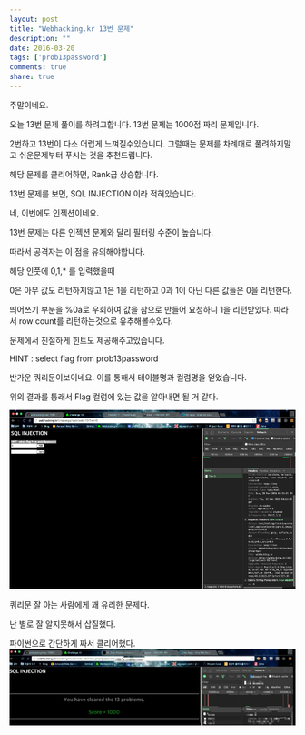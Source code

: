 ```yaml
---
layout: post
title: "Webhacking.kr 13번 문제"
description: ""
date: 2016-03-20
tags: ['prob13password']
comments: true
share: true
---
```


주말이네요.

오늘 13번 문제 풀이를 하려고합니다. 13번 문제는 1000점 짜리 문제입니다.

2번하고 13번이 다소 어렵게 느껴질수있습니다. 그럴때는 문제를 차례대로 풀려하지말고 쉬운문제부터 푸시는 것을 추천드립니다.

해당 문제를 클리어하면, Rank급 상승합니다.

  

13번 문제를 보면, SQL INJECTION 이라 적혀있습니다.

네, 이번에도 인젝션이네요.

  

13번 문제는 다른 인젝션 문제와 달리 필터링 수준이 높습니다.

따라서 공격자는 이 점을 유의해야합니다.

  

해당 인풋에 0,1,* 를 입력했을때

0은 아무 값도 리턴하지않고 1은 1을 리턴하고 0과 1이 아닌 다른 값들은 0을 리턴한다.

띄어쓰기 부분을 %0a로 우회하여 값을 참으로 만들어 요청하니 1을 리턴받았다. 따라서 row count를 리턴하는것으로 유추해볼수있다.

문제에서 친절하게 힌트도 제공해주고있습니다.

  

HINT : select flag from prob13password

  

반가운 쿼리문이보이네요. 이를 통해서 테이블명과 컬럼명을 얻었습니다.

위의 결과를 통래서 Flag 컬럼에 있는 값을 알아내면 될 거 같다.

![](/assets/images/posts/537/262D803D56EE2BCE206CC0.PNG)

  

  

쿼리문 잘 아는 사람에게 꽤 유리한 문제다.

난 별로 잘 알지못해서 삽질했다.

  

파이썬으로 간단하게 짜서 클리어했다.![](/assets/images/posts/537/2444B43D56EE2F561A25F6.JPEG)

  

